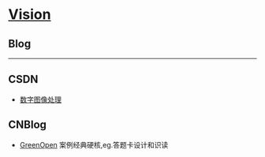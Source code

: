 # [Vision](https://github.com/liuwake/Vision)

## Blog
----
## CSDN
- [数字图像处理](https://blog.csdn.net/dujing2019/article/category/8820151)

## CNBlog
- [GreenOpen](https://www.cnblogs.com/jsxyhelu/p/4231728.html) 案例经典硬核,eg.答题卡设计和识读